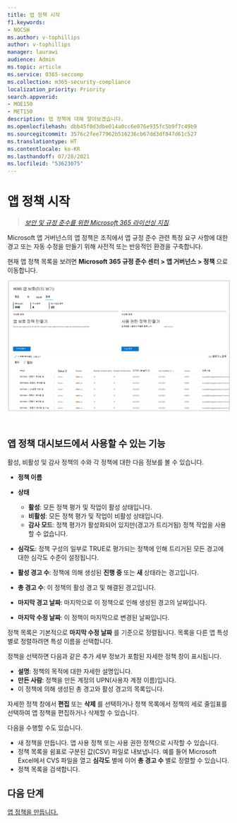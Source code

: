 ```yaml
---
title: 앱 정책 시작
f1.keywords:
- NOCSH
ms.author: v-tophillips
author: v-tophillips
manager: laurawi
audience: Admin
ms.topic: article
ms.service: O365-seccomp
ms.collection: m365-security-compliance
localization_priority: Priority
search.appverid:
- MOE150
- MET150
description: 앱 정책에 대해 알아보겠습니다.
ms.openlocfilehash: dbb45f0d3dbe014a0cc6e076e935fc5b9f7c49b9
ms.sourcegitcommit: 3576c2fee77962b516236cb67dd3df847d61c527
ms.translationtype: HT
ms.contentlocale: ko-KR
ms.lasthandoff: 07/28/2021
ms.locfileid: "53623075"
---
```

# <a name="get-started-with-app-policies"></a>앱 정책 시작

>*[보안 및 규정 준수를 위한 Microsoft 365 라이선싱 지침](https://aka.ms/ComplianceSD).*

Microsoft 앱 거버넌스의 앱 정책은 조직에서 앱 규정 준수 관련 특정 요구 사항에 대한 경고 또는 자동 수정을 만들기 위해 사전적 또는 반응적인 환경을 구축합니다.

현재 앱 정책 목록을 보려면 **Microsoft 365 규정 준수 센터 > 앱 거버넌스 > 정책** 으로 이동합니다.

![Microsoft 365 규정 준수 센터의 MAPG 정책 요약 페이지](..\media\manage-app-protection-governance\mapg-cc-policies.png)

## <a name="whats-available-on-the-app-policies-dashboard"></a>앱 정책 대시보드에서 사용할 수 있는 기능

활성, 비활성 및 감사 정책의 수와 각 정책에 대한 다음 정보를 볼 수 있습니다.

- **정책 이름**
- **상태**

  - **활성**: 모든 정책 평가 및 작업이 활성 상태입니다.
  - **비활성**: 모든 정책 평가 및 작업이 비활성 상태입니다.
  - **감사 모드**: 정책 평가가 활성화되어 있지만(경고가 트리거됨) 정책 작업을 사용할 수 없습니다.

- **심각도**: 정책 구성의 일부로 TRUE로 평가되는 정책에 인해 트리거된 모든 경고에 대한 심각도 수준이 설정됩니다.
- **활성 경고 수**: 정책에 의해 생성된 **진행 중** 또는 **새** 상태라는 경고입니다.
- **총 경고 수**: 이 정책의 활성 경고 및 해결된 경고입니다.
- **마지막 경고 날짜**: 마지막으로 이 정책으로 인해 생성된 경고의 날짜입니다.
- **마지막 수정 날짜**: 이 정책이 마지막으로 변경된 날짜입니다.

정책 목록은 기본적으로 **마지막 수정 날짜** 를 기준으로 정렬됩니다. 목록을 다른 앱 특성별로 정렬하려면 특성 이름을 선택합니다.

정책을 선택하면 다음과 같은 추가 세부 정보가 포함된 자세한 정책 창이 표시됩니다.

- **설명**: 정책의 목적에 대한 자세한 설명입니다.
- **만든 사람**: 정책을 만든 계정의 UPN(사용자 계정 이름)입니다.
- 이 정책에 의해 생성된 총 경고와 활성 경고의 목록입니다.

자세한 정책 창에서 **편집** 또는 **삭제** 를 선택하거나 정책 목록에서 정책의 세로 줄임표를 선택하여 앱 정책을 편집하거나 삭제할 수 있습니다.

다음을 수행할 수도 있습니다.

- 새 정책을 만듭니다. 앱 사용 정책 또는 사용 권한 정책으로 시작할 수 있습니다.
- 정책 목록을 쉼표로 구분된 값(CSV) 파일로 내보냅니다. 예를 들어 Microsoft Excel에서 CVS 파일을 열고 **심각도** 별에 이어 **총 경고 수** 별로 정렬할 수 있습니다.
- 정책 목록을 검색합니다.

## <a name="next-step"></a>다음 단계

[앱 정책을 만듭니다.](app-governance-app-policies-create.md)
